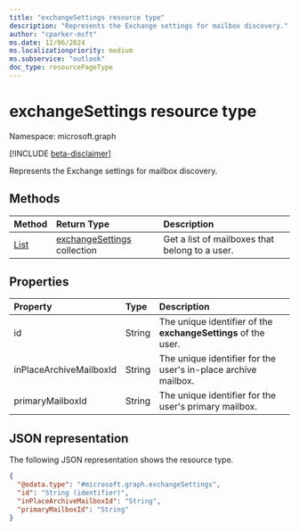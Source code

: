 ```yaml
---
title: "exchangeSettings resource type"
description: "Represents the Exchange settings for mailbox discovery."
author: "cparker-msft"
ms.date: 12/06/2024
ms.localizationpriority: medium
ms.subservice: "outlook"
doc_type: resourcePageType
---
```


# exchangeSettings resource type

Namespace: microsoft.graph

[!INCLUDE [beta-disclaimer](../../includes/beta-disclaimer.md)]

Represents the Exchange settings for mailbox discovery.

## Methods
| Method       | Return Type  |Description|
|:---------------|:--------|:----------|
|[List](../api/usersettings-list-exchange.md)|[exchangeSettings](../resources/exchangesettings.md) collection|Get a list of mailboxes that belong to a user.|

## Properties
|Property|Type|Description|
|:---|:---|:---|
|id|String|The unique identifier of the **exchangeSettings** of the user.|
|inPlaceArchiveMailboxId|String|The unique identifier for the user's in-place archive mailbox.|
|primaryMailboxId|String|The unique identifier for the user's primary mailbox.|

## JSON representation
The following JSON representation shows the resource type.
<!-- {
  "blockType": "resource",
  "keyProperty": "id",
  "@odata.type": "microsoft.graph.exchangeSettings",
  "openType": false
}
-->
``` json
{
  "@odata.type": "#microsoft.graph.exchangeSettings",
  "id": "String (identifier)",
  "inPlaceArchiveMailboxId": "String",
  "primaryMailboxId": "String"
}
```
